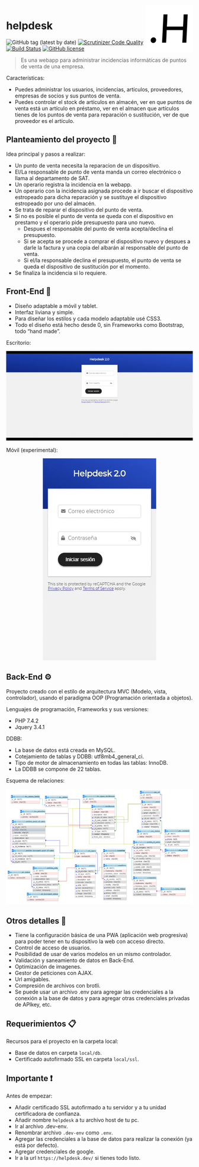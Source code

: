 <img src="https://github.com/jonasdamher/helpdesk/blob/master/public/images/logo/launcher-3.png?raw=true" align="right" width="128" />

# helpdesk

![GitHub tag (latest by date)](https://img.shields.io/github/v/tag/jonasdamher/helpdesk) [![Scrutinizer Code Quality](https://scrutinizer-ci.com/g/jonasdamher/helpdesk/badges/quality-score.png?b=master)](https://scrutinizer-ci.com/g/jonasdamher/helpdesk/?branch=master) [![Build Status](https://scrutinizer-ci.com/g/jonasdamher/helpdesk/badges/build.png?b=master)](https://scrutinizer-ci.com/g/jonasdamher/helpdesk/build-status/master) [![GitHub license](https://img.shields.io/github/license/jonasdamher/helpdesk)](https://github.com/jonasdamher/helpdesk/blob/master/LICENSE) 

> Es una webapp para administrar incidencias informáticas de puntos de venta de una empresa.

Características:
* Puedes administrar los usuarios, incidencias, artículos, proveedores, empresas de socios y sus puntos de venta.
* Puedes controlar el stock de artículos en almacén, ver en que puntos de venta está un artículo en préstamo, ver en el almacen que artículos tienes de los puntos de venta para reparación o sustitución, ver de que proveedor es el artículo.

## Planteamiento del proyecto :page_facing_up: 

Idea principal y pasos a realizar:
* Un punto de venta necesita la reparacion de un dispositivo.
* El/La responsable de punto de venta manda un correo electrónico o llama al departamento de SAT.
* Un operario registra la incidencia en la webapp.
* Un operario con la incidencia asignada procede a ir buscar el dispositivo estropeado para dicha reparación y se sustituye el dispositivo estropeado por uno del almacén.
* Se trata de reparar el dispositivo del punto de venta.
* Si no es posible el punto de venta se queda con el dispositivo en prestamo y el operario pide presupuesto para uno nuevo.
  * Despues el responsable del punto de venta acepta/declina el presupuesto.
  * Si se acepta se procede a comprar el dispositivo nuevo y despues a darle la factura y una copia del albarán al responsable del punto  de venta. 
  * Si el/la responsable declina el presupuesto, el punto de venta se queda el dispositivo de sustitución por el momento.
* Se finaliza la incidencia si lo requiere.

## Front-End :rainbow: 

* Diseño adaptable a móvil y tablet.
* Interfaz liviana y simple.
* Para diseñar los estilos y cada modelo adaptable usé CSS3.
* Todo el diseño está hecho desde 0, sin Frameworks como Bootstrap, todo “hand made”.

Escritorio:
<p align="center">
<img src="https://github.com/jonasdamher/helpdesk/blob/master/local/example.gif?raw=true" />
</p>

Móvil (experimental):
<p align="center">
<img src="https://github.com/jonasdamher/helpdesk/blob/master/local/example-sm.gif?raw=true" />
</p>

## Back-End :gear: 

Proyecto creado con el estilo de arquitectura MVC (Modelo, vista, controlador), usando el paradigma OOP (Programación orientada a objetos).

Lenguajes de programación, Frameworks y sus versiones:
* PHP 7.4.2
* Jquery 3.4.1

DDBB:
* La base de datos está creada en MySQL.
* Cotejamiento de tablas y DDBB: utf8mb4_general_ci.
* Tipo de motor de almacenamiento en todas las tablas: InnoDB.
* La DDBB se compone de 22 tablas.

Esquema de relaciones:
<p align="center">
<img src="https://github.com/jonasdamher/helpdesk/blob/master/local/relations-example.png?raw=true" />
</p>

## Otros detalles :triangular_flag_on_post: 

* Tiene la configuración básica de una PWA (aplicación web progresiva) para poder tener en tu dispositivo la web con acceso directo.
* Control de acceso de usuarios.
* Posibilidad de usar de varios modelos en un mismo controlador.
* Validación y saneamiento de datos en Back-End.
* Optimización de imagenes.
* Gestor de peticiones con AJAX.
* Url amigables.
* Compresión de archivos con brotli.
* Se puede usar un archivo .env para agregar las credenciales a la conexión a la base de datos y para agregar otras credenciales privadas de APIkey, etc.

## Requerimientos :clipboard: 

Recursos para el proyecto en la carpeta local:
* Base de datos en carpeta ```local/db```.
* Certificado autofirmado SSL en carpeta ```local/ssl```.

## Importante :exclamation: 

Antes de empezar:
* Añadir certificado SSL autofirmado a tu servidor y a tu unidad certificadora de confianza.
* Añadir nombre ```helpdesk``` a tu archivo host de tu pc.
* Ir al archivo .dev-env.
* Renombrar archivo ```.dev-env``` como ```.env```.
* Agregar las credenciales a la base de datos para realizar la conexión (ya está por defecto).
* Agregar credenciales de google.
* Ir a la url ```https://helpdesk.dev/``` si tienes todo listo.
